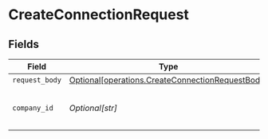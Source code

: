 # CreateConnectionRequest


## Fields

| Field                                                                                                          | Type                                                                                                           | Required                                                                                                       | Description                                                                                                    | Example                                                                                                        |
| -------------------------------------------------------------------------------------------------------------- | -------------------------------------------------------------------------------------------------------------- | -------------------------------------------------------------------------------------------------------------- | -------------------------------------------------------------------------------------------------------------- | -------------------------------------------------------------------------------------------------------------- |
| `request_body`                                                                                                 | [Optional[operations.CreateConnectionRequestBody]](undefined/models/operations/createconnectionrequestbody.md) | :heavy_minus_sign:                                                                                             | N/A                                                                                                            |                                                                                                                |
| `company_id`                                                                                                   | *Optional[str]*                                                                                                | :heavy_check_mark:                                                                                             | Unique identifier for a company.                                                                               | 8a210b68-6988-11ed-a1eb-0242ac120002                                                                           |